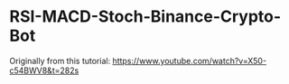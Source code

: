 # RSI-MACD-Stoch-Binance-Crypto-Bot
Originally from this tutorial: https://www.youtube.com/watch?v=X50-c54BWV8&t=282s
